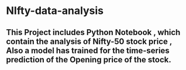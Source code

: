 # NIfty-data-analysis

## This Project includes Python Notebook , which contain the analysis of Nifty-50 stock price , Also a model has trained for the time-series prediction of the Opening price of the stock.
